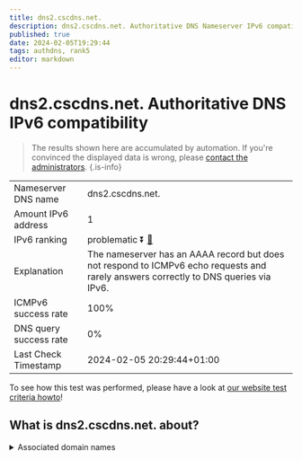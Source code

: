 ```yaml
---
title: dns2.cscdns.net.
description: dns2.cscdns.net. Authoritative DNS Nameserver IPv6 compatibility
published: true
date: 2024-02-05T19:29:44
tags: authdns, rank5
editor: markdown
---
```


# dns2.cscdns.net. Authoritative DNS IPv6 compatibility

> The results shown here are accumulated by automation. If you're convinced the displayed data is wrong, please [contact the administrators](/howto/chat). 
{.is-info}




|   |   |
| - | - |
| Nameserver DNS name | dns2.cscdns.net.
| Amount IPv6 address | 1
| IPv6 ranking | problematic :arrow_double_down: [🔗](/howto/ranking) |
| Explanation | The nameserver has an AAAA record but does not respond to ICMPv6 echo requests and rarely answers correctly to DNS queries via IPv6. |
| ICMPv6 success rate | 100%|
| DNS query success rate | 0% |
| Last Check Timestamp | 2024-02-05 20:29:44+01:00 |

To see how this test was performed, please have a look at [our website test criteria howto](/howto/testcriteria/authdns)!


## What is dns2.cscdns.net. about?






<details>
<summary>Associated domain names</summary>

www.endo.com

</details>
